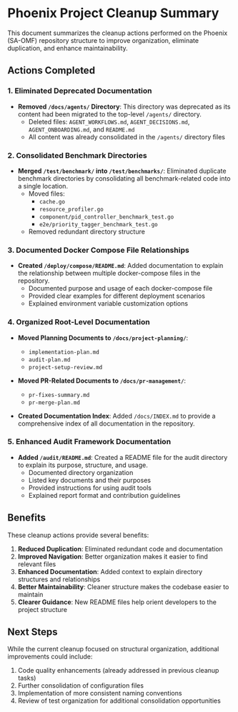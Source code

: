 # Phoenix Project Cleanup Summary

This document summarizes the cleanup actions performed on the Phoenix (SA-OMF) repository structure to improve organization, eliminate duplication, and enhance maintainability.

## Actions Completed

### 1. Eliminated Deprecated Documentation

- **Removed `/docs/agents/` Directory**: This directory was deprecated as its content had been migrated to the top-level `/agents/` directory.
  - Deleted files: `AGENT_WORKFLOWS.md`, `AGENT_DECISIONS.md`, `AGENT_ONBOARDING.md`, and `README.md`
  - All content was already consolidated in the `/agents/` directory files

### 2. Consolidated Benchmark Directories

- **Merged `/test/benchmark/` into `/test/benchmarks/`**: Eliminated duplicate benchmark directories by consolidating all benchmark-related code into a single location.
  - Moved files: 
    - `cache.go`
    - `resource_profiler.go`
    - `component/pid_controller_benchmark_test.go`
    - `e2e/priority_tagger_benchmark_test.go`
  - Removed redundant directory structure

### 3. Documented Docker Compose File Relationships

- **Created `/deploy/compose/README.md`**: Added documentation to explain the relationship between multiple docker-compose files in the repository.
  - Documented purpose and usage of each docker-compose file
  - Provided clear examples for different deployment scenarios
  - Explained environment variable customization options

### 4. Organized Root-Level Documentation

- **Moved Planning Documents to `/docs/project-planning/`**:
  - `implementation-plan.md`
  - `audit-plan.md`
  - `project-setup-review.md`

- **Moved PR-Related Documents to `/docs/pr-management/`**:
  - `pr-fixes-summary.md`
  - `pr-merge-plan.md`

- **Created Documentation Index**: Added `/docs/INDEX.md` to provide a comprehensive index of all documentation in the repository.

### 5. Enhanced Audit Framework Documentation

- **Added `/audit/README.md`**: Created a README file for the audit directory to explain its purpose, structure, and usage.
  - Documented directory organization
  - Listed key documents and their purposes
  - Provided instructions for using audit tools
  - Explained report format and contribution guidelines

## Benefits

These cleanup actions provide several benefits:

1. **Reduced Duplication**: Eliminated redundant code and documentation
2. **Improved Navigation**: Better organization makes it easier to find relevant files
3. **Enhanced Documentation**: Added context to explain directory structures and relationships
4. **Better Maintainability**: Cleaner structure makes the codebase easier to maintain
5. **Clearer Guidance**: New README files help orient developers to the project structure

## Next Steps

While the current cleanup focused on structural organization, additional improvements could include:

1. Code quality enhancements (already addressed in previous cleanup tasks)
2. Further consolidation of configuration files
3. Implementation of more consistent naming conventions
4. Review of test organization for additional consolidation opportunities